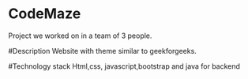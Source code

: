 # CodeMaze
Project we worked on in a team of 3 people. 

#Description
Website with theme similar to geekforgeeks.

#Technology stack
Html,css, javascript,bootstrap and java for backend
